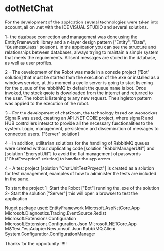 # dotNetChat

For the development of the application several technologies were taken into account, all on .net with the IDE VISUAL STUDIO and several solutions.

1- the database connection and management was done using the EntityFramework library and a n-layer design pattern ["Entity", "Data", "BusinessClass" solution].
In the application you can see the structure and relationships between databases, always trying to maintain a simple system that meets the requirements.
All sent messages are stored in the database, as well as user profiles.


2 - The development of the Robot was made in a console project ["Bot" solution] that must be started from the execution of the .exe or installed as a windows service, at this moment a cyclic server is going to start listening for the queue of the rabbitMQ by default the queue name is bot. Once invoked, the stock quote is downloaded from the internet and returned to the user. The robot is listening to any new request. The singleton pattern was applied to the execution of the robot.

3 - For the development of chatRoom, the technology based on websockes SignalR was used, creating an API .NET CORE project, where signalR  and HUB controllers interact to provide all the necessary functionalities to the system. Login, management, persistence and dissemination of messages to connected users. ["Server" solution]

4 - In addition, utilitarian solutions for the handling of RabbitMQ queues were created without duplicating code [solution "RabbitManagerUtil"] and [solution "EncryptUtil"] to avoid the flat management of passwords, ["ChatException" solution] to handler the app errors

4 - A test project [solution "ChatUnitTestProyect"] is created as a solution for test management, examples of how to administer the tests are included in the same.


To start the project
1- Start the Robot ["Bot"]  running the .exe of the solution
2- Start the solution ["Server"] this will open a browser to test the application


Nuget package used:
EntityFramework
Microsoft.AspNetCore.App
Microsoft.Diagnostics.Tracing.EventSource.Redist
Microsoft.Extensions.Configuration
Microsoft.Extensions.Configuration.Json
Microsoft.NETCore.App
MSTest.TestAdapter
Newtonsoft.Json
RabbitMQ.Client
System.Configuration.ConfigurationManager


Thanks for the opportunity !!!!!